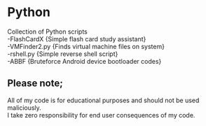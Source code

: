 # Python  
Collection of Python scripts  
-FlashCardX {Simple flash card study assistant}  
-VMFinder2.py {Finds virtual machine files on system}  
-rshell.py {Simple reverse shell script}  
-ABBF {Bruteforce Android device bootloader codes}  

## Please note;  
All of my code is for educational purposes and should not be used maliciously.  
I take zero responsibility for end user consequences of my code.  
